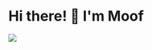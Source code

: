 Hi there! 👋 I'm Moof
================================================================================================================================

![](https://komarev.com/ghpvc/?username=Mwffins&color=blue)
